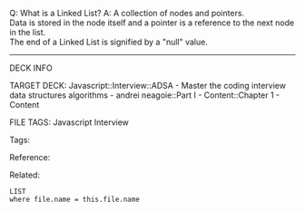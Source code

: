 Q: What is a Linked List?
A: A collection of nodes and pointers.  
Data is stored in the node itself and a pointer is a reference to the next node in the list.  
The end of a Linked List is signified by a "null" value.
<!--ID: 1689972344110-->



---

DECK INFO

TARGET DECK: Javascript::Interview::ADSA - Master the coding interview data structures algorithms - andrei neagoie::Part I - Content::Chapter 1 - Content

FILE TAGS: Javascript Interview

Tags:

Reference:

Related:

```dataview
LIST
where file.name = this.file.name
```
